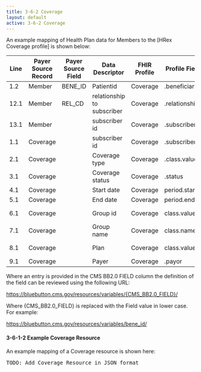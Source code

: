 ```yaml
---
title: 3-6-2 Coverage
layout: default
active: 3-6-2 Coverage
---
```


An example mapping of Health Plan data for Members to the [HRex Coverage profile] is shown below:

| Line | Payer Source Record | Payer Source Field | Data Descriptor             | FHIR Profile | Profile Field | ValueSet                                              | Notes                   |
|------|-------------------|--------------------|----------------------------|--------------|---------------|-------------------------------------------------------|-------------------------|
| 1.2  | Member            | BENE_ID            | Patientid                  | Coverage     | .beneficiary  |                                                       | Reference(Patient)      |
| 12.1 | Member            | REL_CD             | relationship to subscriber | Coverage     | .relationship |                                                       |                         |
| 13.1 | Member            |                    | subscriber id              | Coverage     | .subscriberId |                                                       |                         |
| 1.1  | Coverage          |                    | subscriber id              | Coverage     | .subscriberId |                                                       |                         |
| 2.1  | Coverage          |                    | Coverage type              | Coverage     | .class.value  | https://www.hl7.org/fhir/valueset-coverage-class.html | .class.type = "Type"    |
| 3.1  | Coverage          |                    | Coverage status            | Coverage     | .status       | https://www.hl7.org/fhir/codesystem-fm-status.html    |                         |
| 4.1  | Coverage          |                    | Start date                 | Coverage     | period.start  |                                                       |                         |
| 5.1  | Coverage          |                    | End date                   | Coverage     | period.end    |                                                       |                         |
| 6.1  | Coverage          |                    | Group id                   | Coverage     | class.value   | https://www.hl7.org/fhir/valueset-coverage-class.html | .class.type="group"     |
| 7.1  | Coverage          |                    | Group name                 | Coverage     | class.name    |                                                       |                         |
| 8.1  | Coverage          |                    | Plan                       | Coverage     | class.value   | https://www.hl7.org/fhir/valueset-coverage-class.html | .class.type="plan"      |
| 9.1  | Coverage          |                    | Payer                      | Coverage     | .payor        |                                                       | Reference(Organization) |


Where an entry is provided in the CMS BB2.0 FIELD column the definition of the field can be reviewed using the following URL:

https://bluebutton.cms.gov/resources/variables/{CMS_BB2.0_FIELD}/

Where {CMS_BB2.0_FIELD} is replaced with the Field value in lower case. For example:

https://bluebutton.cms.gov/resources/variables/bene_id/

#### 3-6-1-2 Example Coverage Resource

An example mapping of a Coverage resource is shown here:

<pre>
TODO: Add Coverage Resource in JSON format
</pre>

